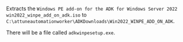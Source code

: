 Extracts the `Windows PE add-on for the ADK for Windows Server 2022` `win2022_winpe_add_on_adk.iso` to `C:\attuneautomationworker\ADKDownloads\Win2022_WINPE_ADD_ON_ADK`.

There will be a file called `adkwinpesetup.exe`.